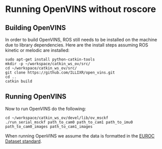 # Running OpenVINS without roscore

## Building OpenVINS

In order to build OpenVINS, ROS still needs to be installed on the machine due to library dependencies.
Here are the install steps assuming ROS kinetic or melodic are installed:
```
sudo apt-get install python-catkin-tools
mkdir -p ~/workspace/catkin_ws_ov/src/
cd ~/workspace/catkin_ws_ov/src/
git clone https://github.com/ILLIXR/open_vins.git
cd ..
catkin build
```

## Running OpenVINS

Now to run OpenVINS do the following:
```
cd ~/workspace/catkin_ws_ov/devel/lib/ov_msckf
./run_serial_msckf path_to_cam0 path_to_cam1 path_to_imu0 path_to_cam0_images path_to_cam1_images
```

When running OpenVINS we assume the data is formatted in the [EUROC Dataset standard](https://projects.asl.ethz.ch/datasets/doku.php?id=kmavvisualinertialdatasets).